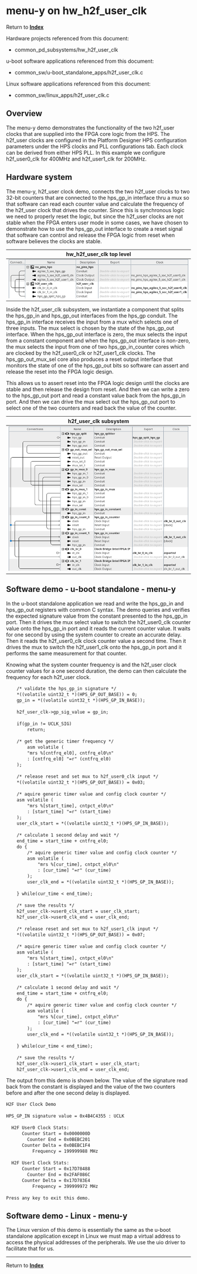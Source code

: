 # menu-y on hw_h2f_user_clk
<!-- SPDX-FileCopyrightText: Copyright (C) 2024 Intel Corporation -->
<!-- SPDX-License-Identifier: MIT-0 -->

Return to [**Index**](01_index.md)

Hardware projects referenced from this document:
* common_pd_subsystems/hw_h2f_user_clk

u-boot software applications referenced from this document:
* common_sw/u-boot_standalone_apps/h2f_user_clk.c

Linux software applications referenced from this document:
* common_sw/linux_apps/h2f_user_clk.c

## Overview

The menu-y demo demonstrates the functionality of the two h2f_user clocks that are supplied into the FPGA core logic from the HPS. The h2f_user clocks are configured in the Platform Designer HPS configuration parameters under the HPS clocks and PLL configurations tab. Each clock can be derived from either HPS PLL. In this example we configure h2f_user0_clk for 400MHz and h2f_user1_clk for 200MHz.

## Hardware system

The menu-y, h2f_user clock demo, connects the two h2f_user clocks to two 32-bit counters that are connected to the hps_gp_in interface thru a mux so that software can read each counter value and calculate the frequency of the h2f_user clock that drives the counter. Since this is synchronous logic we need to properly reset the logic, but since the h2f_user clocks are not stable when the FPGA enters user mode in some cases, we have chosen to demonstrate how to use the hps_gp_out interface to create a reset signal that software can control and release the FPGA logic from reset when software believes the clocks are stable.

| hw_h2f_user_clk top level |
| :---: |
| ![hw_h2f_user_clk_top.png](./images/captures/hw_h2f_user_clk_top.png) |

Inside the h2f_user_clk subsystem, we instantiate a component that splits the hps_gp_in and hps_gp_out interfaces from the hps_gp conduit. The hps_gp_in interface receives the input from a mux which selects one of three inputs. The mux select is chosen by the state of the hps_gp_out interface. When the hps_gp_out interface is zero, the mux selects the input from a constant component and when the hps_gp_out interface is non-zero, the mux selects the input from one of two hps_gp_in_counter cores which are clocked by the h2f_user0_clk or h2f_user1_clk clocks. The hps_gp_out_mux_sel core also produces a reset output interface that monitors the state of one of the hps_gp_out bits so software can assert and release the reset into the FPGA logic design.

This allows us to assert reset into the FPGA logic design until the clocks are stable and then release the design from reset. And then we can write a zero to the hps_gp_out port and read a constant value back from the hps_gp_in port. And then we can drive the mux select out the hps_gp_out port to select one of the two counters and read back the value of the counter.

| h2f_user_clk subsystem |
| :---: |
| ![h2f_user_clk_subsys.png](./images/captures/hw_h2f_user_clk_subsys.png) |


## Software demo - u-boot standalone - menu-y

In the u-boot standalone application we read and write the hps_gp_in and hps_gp_out registers with common C syntax. The demo queries and verifies the expected signature value from the constant presented to the hps_gp_in port. Then it drives the mux select value to switch the h2f_user0_clk counter value onto the hps_gp_in port and it reads the current counter value. It waits for one second by using the system counter to create an accurate delay. Then it reads the h2f_user0_clk clock counter value a second time. Then it drives the mux to switch the h2f_user1_clk onto the hps_gp_in port and it performs the same measurement for that counter.

Knowing what the system counter frequency is and the h2f_user clock counter values for a one second duration, the demo can then calculate the frequency for each h2f_user clock.

```text
	/* validate the hps_gp_in signature */
	*((volatile uint32_t *)(HPS_GP_OUT_BASE)) = 0;
	gp_in = *((volatile uint32_t *)(HPS_GP_IN_BASE));

	h2f_user_clk->gp_sig_value = gp_in;

	if(gp_in != UCLK_SIG)
		return;

	/* get the generic timer frequency */
    	asm volatile (
		"mrs %[cntfrq_el0], cntfrq_el0\n"
		: [cntfrq_el0] "=r" (cntfrq_el0)
	);

	/* release reset and set mux to h2f_user0_clk input */
	*((volatile uint32_t *)(HPS_GP_OUT_BASE)) = 0x03;

	/* aquire generic timer value and config clock counter */
	asm volatile (
		"mrs %[start_time], cntpct_el0\n"
		: [start_time] "=r" (start_time)
	);
	user_clk_start = *((volatile uint32_t *)(HPS_GP_IN_BASE));

	/* calculate 1 second delay and wait */
	end_time = start_time + cntfrq_el0;
	do {
		/* aquire generic timer value and config clock counter */
		asm volatile (
			"mrs %[cur_time], cntpct_el0\n"
			: [cur_time] "=r" (cur_time)
		);
		user_clk_end = *((volatile uint32_t *)(HPS_GP_IN_BASE));

	} while(cur_time < end_time);

	/* save the results */
	h2f_user_clk->user0_clk_start = user_clk_start;
	h2f_user_clk->user0_clk_end = user_clk_end;

	/* release reset and set mux to h2f_user1_clk input */
	*((volatile uint32_t *)(HPS_GP_OUT_BASE)) = 0x07;

	/* aquire generic timer value and config clock counter */
	asm volatile (
		"mrs %[start_time], cntpct_el0\n"
		: [start_time] "=r" (start_time)
	);
	user_clk_start = *((volatile uint32_t *)(HPS_GP_IN_BASE));

	/* calculate 1 second delay and wait */
	end_time = start_time + cntfrq_el0;
	do {
		/* aquire generic timer value and config clock counter */
		asm volatile (
			"mrs %[cur_time], cntpct_el0\n"
			: [cur_time] "=r" (cur_time)
		);
		user_clk_end = *((volatile uint32_t *)(HPS_GP_IN_BASE));

	} while(cur_time < end_time);

	/* save the results */
	h2f_user_clk->user1_clk_start = user_clk_start;
	h2f_user_clk->user1_clk_end = user_clk_end;
```

The output from this demo is shown below. The value of the signature read back from the constant is displayed and the value of the two counters before and after the one second delay is displayed.

```text
H2F User Clock Demo

HPS_GP_IN signature value = 0x4B4C4355 : UCLK

  H2F User0 Clock Stats:
      Counter Start = 0x0000000D
        Counter End = 0x0BEBC201
      Counter Delta = 0x0BEBC1F4
          Frequency = 199999988 MHz

  H2F User1 Clock Stats:
      Counter Start = 0x17D78488
        Counter End = 0x2FAF086C
      Counter Delta = 0x17D783E4
          Frequency = 399999972 MHz

Press any key to exit this demo.
```

## Software demo - Linux - menu-y

The Linux version of this demo is essentially the same as the u-boot standalone application except in Linux we must map a virtual address to access the physical addresses of the peripherals. We use the uio driver to facilitate that for us.

---
Return to [**Index**](01_index.md)
